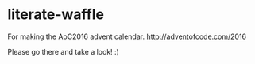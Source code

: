 # literate-waffle
For making the AoC2016 advent calendar. http://adventofcode.com/2016

Please go there and take a look! :)
